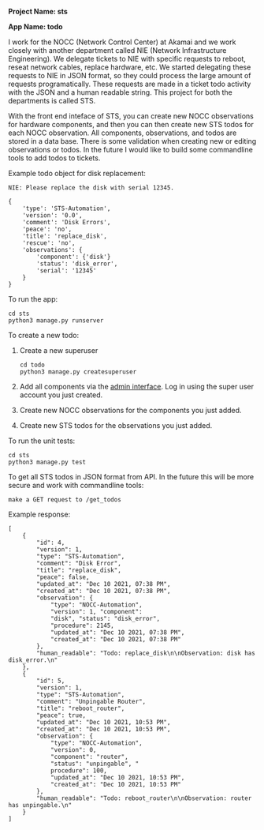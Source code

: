 **Project Name: sts**

**App Name: todo**

I work for the NOCC (Network Control Center) at Akamai and we work closely with another department called NIE (Network Infrastructure Engineering).  We delegate tickets to NIE with specific requests to reboot, reseat network cables, replace hardware, etc.  We started delegating these requests to NIE in JSON format, so they could process the large amount of requests programatically.  These requests are made in a ticket todo activity with the JSON and a human readable string.  This project for both the departments is called STS.

With the front end inteface of STS, you can create new NOCC observations for hardware components, and then you can then create new STS todos for each NOCC observation.  All components, observations, and todos are stored in a data base.  There is some validation when creating new or editing observations or todos.  In the future I would like to build some commandline tools to add todos to tickets.


Example todo object for disk replacement:

    NIE: Please replace the disk with serial 12345.

    {
        'type': 'STS-Automation',
        'version': '0.0',
        'comment': 'Disk Errors',
        'peace': 'no',
        'title': 'replace_disk',
        'rescue': 'no',
        'observations': {
            'component': {'disk'}
            'status': 'disk_error',
            'serial': '12345'
        }
    }


To run the app:

    cd sts
    python3 manage.py runserver


To create a new todo:

1.  Create a new superuser

        cd todo
        python3 manage.py createsuperuser

1.  Add all components via the [admin interface](http://127.0.0.1:8000/admin/todo/component/).  Log in using the super user account you just created.

1.  Create new NOCC observations for the components you just added.

1.  Create new STS todos for the observations you just added.


To run the unit tests:

    cd sts
    python3 manage.py test



To get all STS todos in JSON format from API.  In the future this will be more secure and work with commandline tools:

    make a GET request to /get_todos

Example response:

    [
        {
            "id": 4, 
            "version": 1, 
            "type": "STS-Automation", 
            "comment": "Disk Error", 
            "title": "replace_disk", 
            "peace": false, 
            "updated_at": "Dec 10 2021, 07:38 PM", 
            "created_at": "Dec 10 2021, 07:38 PM", 
            "observation": {
                "type": "NOCC-Automation", 
                "version": 1, "component": 
                "disk", "status": "disk_error", 
                "procedure": 2145, 
                "updated_at": "Dec 10 2021, 07:38 PM", 
                "created_at": "Dec 10 2021, 07:38 PM"
            }, 
            "human_readable": "Todo: replace_disk\n\nObservation: disk has disk_error.\n"
        }, 
        {
            "id": 5, 
            "version": 1, 
            "type": "STS-Automation", 
            "comment": "Unpingable Router", 
            "title": "reboot_router", 
            "peace": true, 
            "updated_at": "Dec 10 2021, 10:53 PM", 
            "created_at": "Dec 10 2021, 10:53 PM", 
            "observation": {
                "type": "NOCC-Automation", 
                "version": 0, 
                "component": "router", 
                "status": "unpingable", "
                procedure": 100, 
                "updated_at": "Dec 10 2021, 10:53 PM", 
                "created_at": "Dec 10 2021, 10:53 PM"
            }, 
            "human_readable": "Todo: reboot_router\n\nObservation: router has unpingable.\n"
        }
    ]

